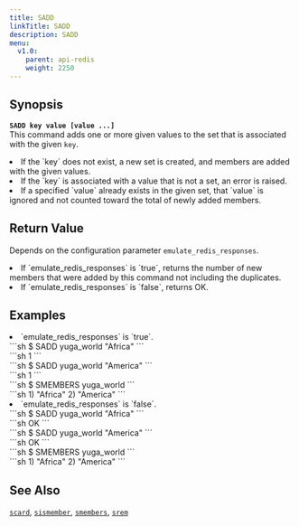 ```yaml
---
title: SADD
linkTitle: SADD
description: SADD
menu:
  v1.0:
    parent: api-redis
    weight: 2250
---
```

## Synopsis
<b>`SADD key value [value ...]`</b><br>
This command adds one or more given values to the set that is associated with the given `key`.
<li>If the `key` does not exist, a new set is created, and members are added with the given values.
<li>If the `key` is associated with a value that is not a set, an error is raised.</li>
<li>If a specified `value` already exists in the given set, that `value` is ignored and not counted toward the total of newly added members.</li>

## Return Value
Depends on the configuration parameter `emulate_redis_responses`.
<li>
If `emulate_redis_responses` is `true`, returns
the number of new members that were added by this command not including the duplicates.
</li>
<li>
If `emulate_redis_responses` is `false`, returns OK.
</li>


## Examples
<li> `emulate_redis_responses` is `true`.
<div class='copy separator-dollar'>
```sh
$ SADD yuga_world "Africa"
```
</div>
```sh
1
```
<div class='copy separator-dollar'>
```sh
$ SADD yuga_world "America"
```
</div>
```sh
1
```
<div class='copy separator-dollar'>
```sh
$ SMEMBERS yuga_world
```
</div>
```sh
1) "Africa"
2) "America"
```
</li>

<li> `emulate_redis_responses` is `false`.
<div class='copy separator-dollar'>
```sh
$ SADD yuga_world "Africa"
```
</div>
```sh
OK
```
<div class='copy separator-dollar'>
```sh
$ SADD yuga_world "America"
```
</div>
```sh
OK
```
<div class='copy separator-dollar'>
```sh
$ SMEMBERS yuga_world
```
</div>
```sh
1) "Africa"
2) "America"
```
</li>

## See Also
[`scard`](../scard/), [`sismember`](../sismember/), [`smembers`](../smembers/), [`srem`](../srem/)
